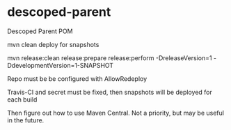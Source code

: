 # descoped-parent

Descoped Parent POM

mvn clean deploy for snapshots

mvn release:clean release:prepare release:perform -DreleaseVersion=1 -DdevelopmentVersion=1-SNAPSHOT

Repo must be be configured with AllowRedeploy

Travis-CI and secret must be fixed, then snapshots will be deployed for each build

Then figure out how to use Maven Central. Not a priority, but may be useful in the future.
